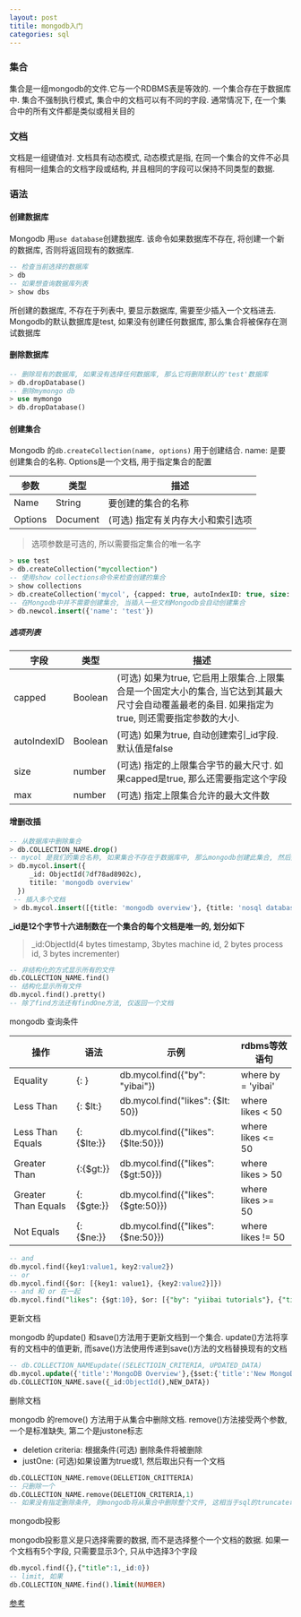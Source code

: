 ```yaml
---
layout: post
titile: mongodb入门
categories: sql
---
```


### 集合

集合是一组mongodb的文件.它与一个RDBMS表是等效的. 一个集合存在于数据库中. 集合不强制执行模式, 集合中的文档可以有不同的字段. 通常情况下, 在一个集合中的所有文件都是类似或相关目的

### 文档

文档是一组键值对. 文档具有动态模式, 动态模式是指, 在同一个集合的文件不必具有相同一组集合的文档字段或结构, 并且相同的字段可以保持不同类型的数据.

### 语法

#### 创建数据库

Mongodb 用`use database`创建数据库. 该命令如果数据库不存在, 将创建一个新的数据库, 否则将返回现有的数据库.

```sql
-- 检查当前选择的数据库
> db
-- 如果想查询数据库列表
> show dbs
```

所创建的数据库, 不存在于列表中, 要显示数据库, 需要至少插入一个文档进去. Mongodb的默认数据库是test, 如果没有创建任何数据库, 那么集合将被保存在测试数据库

#### 删除数据库

```sql
-- 删除现有的数据库, 如果没有选择任何数据库, 那么它将删除默认的'test'数据库
> db.dropDatabase()
-- 删除mymongo db
> use mymongo
> db.dropDatabase()
```

#### 创建集合

Mongodb 的`db.createCollection(name, options)` 用于创建结合. name: 是要创建集合的名称. Options是一个文档, 用于指定集合的配置

| 参数      | 类型       | 描述                 |
| ------- | -------- | ------------------ |
| Name    | String   | 要创建的集合的名称          |
| Options | Document | (可选) 指定有关内存大小和索引选项 |

> 选项参数是可选的, 所以需要指定集合的唯一名字

```sql
> use test
> db.createCollection("mycollection")
-- 使用show collections命令来检查创建的集合
> show collections
> db.createCollection('mycol', {capped: true, autoIndexID: true, size: 6142800, max: 10000})
-- 在Mongodb中并不需要创建集合, 当插入一些文档Mongodb会自动创建集合
> db.newcol.insert({'name': 'test'})
```

##### 选项列表

| 字段          | 类型      | 描述                                       |
| ----------- | ------- | ---------------------------------------- |
| capped      | Boolean | (可选) 如果为true, 它启用上限集合.上限集合是一个固定大小的集合, 当它达到其最大尺寸会自动覆盖最老的条目. 如果指定为true, 则还需要指定参数的大小. |
| autoIndexID | Boolean | (可选) 如果为true, 自动创建索引_id字段. 默认值是false     |
| size        | number  | (可选) 指定的上限集合字节的最大尺寸. 如果capped是true, 那么还需要指定这个字段 |
| max         | number  | (可选) 指定上限集合允许的最大文件数                      |

#### 增删改插

```sql
-- 从数据库中删除集合
> db.COLLECTION_NAME.drop()
-- mycol 是我们的集合名称, 如果集合不存在于数据库中, 那么mongodb创建此集合, 然后插入文档进去, 如果我们不指定_id 参数插入的文档, 那么mongodb将为文档分配一个唯一的ObjectId
> db.mycol.insert({
     _id: ObjectId(7df78ad8902c),
     titile: 'mongodb overview'
  })
 -- 插入多个文档
 > db.mycol.insert([{title: 'mongodb overview'}, {title: 'nosql database'}])
```

**_id是12个字节十六进制数在一个集合的每个文档是唯一的, 划分如下**

> _id:ObjectId(4 bytes timestamp, 3bytes machine id, 2 bytes process id, 3 bytes incrementer)

```sql
-- 非结构化的方式显示所有的文件
db.COLLECTION_NAME.find()
-- 结构化显示所有文件
db.mycol.find().pretty()
-- 除了find方法还有findOne方法, 仅返回一个文档
```

mongodb 查询条件

| 操作                  | 语法                     | 示例                                 | rdbms等效语句          |
| ------------------- | ---------------------- | ---------------------------------- | ------------------ |
| Equality            | {<key>: <value>}       | db.mycol.find({"by": "yibai"})     | where by = 'yibai' |
| Less Than           | {<key>: $lt:<value>}   | db.mycol.find("likes": {$lt: 50})  | where likes < 50   |
| Less Than Equals    | {<key>:{$lte:<value>}} | db.mycol.find({"likes":{$lte:50}}) | where likes <= 50  |
| Greater Than        | {<key>:{$gt:<value>}}  | db.mycol.find({"likes":{$gt:50}})  | where likes > 50   |
| Greater Than Equals | {<key>:{$gte:<value>}} | db.mycol.find({"likes":{$gte:50}}) | where likes >= 50  |
| Not Equals          | {<key>:{$ne:<value>}}  | db.mycol.find({"likes":{$ne:50}})  | where likes != 50  |

```sql
-- and 
db.mycol.find({key1:value1, key2:value2})
-- or
db.mycol.find({$or: [{key1: value1}, {key2:value2}]})
-- and 和 or 在一起
db.mycol.find("likes": {$gt:10}, $or: [{"by": "yiibai tutorials"}, {"title": "MongoDB Overview"}] })
```

更新文档

mongodb 的update() 和save()方法用于更新文档到一个集合. update()方法将享有的文档中的值更新, 而save()方法使用传递到save()方法的文档替换现有的文档

```sql
-- db.COLLECTION_NAMEupdate((SELECTIOIN_CRITERIA, UPDATED_DATA)
db.mycol.update({'title':'MongoDB Overview'},{$set:{'title':'New MongoDB Tutorial'}})
db.COLLECTION_NAME.save({_id:ObjectId(),NEW_DATA})
```

删除文档

mongodb 的remove() 方法用于从集合中删除文档. remove()方法接受两个参数, 一个是标准缺失, 第二个是justone标志

* deletion criteria: 根据条件(可选) 删除条件将被删除
* justOne: (可选)如果设置为true或1, 然后取出只有一个文档

```sql
db.COLLECTION_NAME.remove(DELLETION_CRITTERIA)
-- 只删除一个
db.COLLECTION_NAME.remove(DELETION_CRITERIA,1)
-- 如果没有指定删除条件, 则mongodb将从集合中删除整个文件, 这相当于sql的truncate命令
```

mongodb投影

mongodb投影意义是只选择需要的数据, 而不是选择整个一个文档的数据. 如果一个文档有5个字段, 只需要显示3个, 只从中选择3个字段

```sql
db.mycol.find({},{"title":1,_id:0})
-- limit, 如果
db.COLLECTION_NAME.find().limit(NUMBER)
```
[参考](http://www.yiibai.com/mongodb/mongodb_quick_guide.html)
